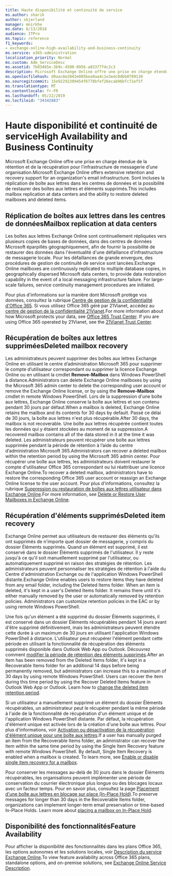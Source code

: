 ```yaml
---
title: Haute disponibilité et continuité de service
ms.author: sharik
author: skjerland
manager: mnirkhe
ms.date: 6/13/2018
audience: ITPro
ms.topic: reference
f1_keywords:
- exchange-online-high-availability-and-business-continuity
ms.service: o365-administration
localization_priority: Normal
ms.custom: Adm_ServiceDesc
ms.assetid: 7b03465e-3b9c-4500-8956-a83377f4c2c3
description: Microsoft Exchange Online offre une prise en charge étendue de la rétention et de la récupération pour l’infrastructure de messagerie d’une organisation. Sont incluses la réplication de boîte aux lettres dans les centres de données et la possibilité de restaurer des boîtes aux lettres et éléments supprimés.
ms.openlocfilehash: d9aac8e2843e085bea9aa4c1e3edc0dbb0789130
ms.sourcegitcommit: 15e92292209454f6778bfef26ecab96bfc71ef5f
ms.translationtype: MT
ms.contentlocale: fr-FR
ms.lasthandoff: 05/22/2019
ms.locfileid: "34342883"
---
```

# <a name="high-availability-and-business-continuity"></a><span data-ttu-id="3f5b1-104">Haute disponibilité et continuité de service</span><span class="sxs-lookup"><span data-stu-id="3f5b1-104">High Availability and Business Continuity</span></span>

<span data-ttu-id="3f5b1-105">Microsoft Exchange Online offre une prise en charge étendue de la rétention et de la récupération pour l’infrastructure de messagerie d’une organisation.</span><span class="sxs-lookup"><span data-stu-id="3f5b1-105">Microsoft Exchange Online offers extensive retention and recovery support for an organization's email infrastructure.</span></span> <span data-ttu-id="3f5b1-106">Sont incluses la réplication de boîte aux lettres dans les centres de données et la possibilité de restaurer des boîtes aux lettres et éléments supprimés.</span><span class="sxs-lookup"><span data-stu-id="3f5b1-106">This includes mailbox replication at data centers and the ability to restore deleted mailboxes and deleted items.</span></span>
  
## <a name="mailbox-replication-at-data-centers"></a><span data-ttu-id="3f5b1-107">Réplication de boîtes aux lettres dans les centres de données</span><span class="sxs-lookup"><span data-stu-id="3f5b1-107">Mailbox replication at data centers</span></span>

<span data-ttu-id="3f5b1-p103">Les boîtes aux lettres Exchange Online sont continuellement répliquées vers plusieurs copies de bases de données, dans des centres de données Microsoft éparpillés géographiquement, afin de fournir la possibilité de restaurer des données dans l'éventualité d'une défaillance d'infrastructure de messagerie locale. Pour les défaillances de grande envergure, des procédures de gestion de continuité de service sont lancées.</span><span class="sxs-lookup"><span data-stu-id="3f5b1-p103">Exchange Online mailboxes are continuously replicated to multiple database copies, in geographically dispersed Microsoft data centers, to provide data restoration capability in the event of a local messaging infrastructure failure. For large-scale failures, service continuity management procedures are initiated.</span></span>
  
<span data-ttu-id="3f5b1-p104">Pour plus d'informations sur la manière dont Microsoft protège vos données, consultez la rubrique [Centre de gestion de la confidentialité d'Office 365](https://go.microsoft.com/fwlink/p/?LinkId=299135). Si vous utilisez Office 365 géré par 21Vianet, accédez au [centre de gestion de la confidentialité 21Vianet](http://www.21vbluecloud.com/office365/trustcenter/onlineservices.mdl).</span><span class="sxs-lookup"><span data-stu-id="3f5b1-p104">For more information about how Microsoft protects your data, see [Office 365 Trust Center](https://go.microsoft.com/fwlink/p/?LinkId=299135). If you are using Office 365 operated by 21Vianet, see the [21Vianet Trust Center](http://www.21vbluecloud.com/office365/trustcenter/onlineservices.mdl).</span></span>
  
## <a name="deleted-mailbox-recovery"></a><span data-ttu-id="3f5b1-112">Récupération de boîtes aux lettres supprimées</span><span class="sxs-lookup"><span data-stu-id="3f5b1-112">Deleted mailbox recovery</span></span>

<span data-ttu-id="3f5b1-113">Les administrateurs peuvent supprimer des boîtes aux lettres Exchange Online en utilisant le centre d’administration Microsoft 365 pour supprimer le compte d’utilisateur correspondant ou supprimer la licence Exchange Online ou en utilisant la cmdlet **Remove-Mailbox** dans Windows PowerShell à distance.</span><span class="sxs-lookup"><span data-stu-id="3f5b1-113">Administrators can delete Exchange Online mailboxes by using the Microsoft 365 admin center to delete the corresponding user account or remove the Exchange Online license, or by using the **Remove-Mailbox** cmdlet in remote Windows PowerShell.</span></span> <span data-ttu-id="3f5b1-114">Lors de la suppression d'une boîte aux lettres, Exchange Online conserve la boîte aux lettres et son contenu pendant 30 jours par défaut.</span><span class="sxs-lookup"><span data-stu-id="3f5b1-114">When a mailbox is deleted, Exchange Online retains the mailbox and its contents for 30 days by default.</span></span> <span data-ttu-id="3f5b1-115">Passé ce délai de 30 jours, la boîte aux lettres n'est plus récupérable.</span><span class="sxs-lookup"><span data-stu-id="3f5b1-115">After 30 days, the mailbox is not recoverable.</span></span> <span data-ttu-id="3f5b1-116">Une boîte aux lettres récupérée contient toutes les données qui y étaient stockées au moment de sa suppression.</span><span class="sxs-lookup"><span data-stu-id="3f5b1-116">A recovered mailbox contains all of the data stored in it at the time it was deleted.</span></span> <span data-ttu-id="3f5b1-117">Les administrateurs peuvent récupérer une boîte aux lettres supprimée pendant la période de rétention à l’aide du centre d’administration Microsoft 365.</span><span class="sxs-lookup"><span data-stu-id="3f5b1-117">Administrators can recover a deleted mailbox within the retention period by using the Microsoft 365 admin center.</span></span> <span data-ttu-id="3f5b1-118">Pour récupérer une boîte aux lettres, les administrateurs doivent restaurer le compte d'utilisateur Office 365 correspondant ou lui réattribuer une licence Exchange Online.</span><span class="sxs-lookup"><span data-stu-id="3f5b1-118">To recover a deleted mailbox, administrators have to restore the corresponding Office 365 user account or reassign an Exchange Online license to the user account.</span></span> <span data-ttu-id="3f5b1-119">Pour plus d'informations, consultez la rubrique [Suppression ou restauration de boîtes aux lettres utilisateur dans Exchange Online](https://go.microsoft.com/fwlink/p/?LinkId=286992).</span><span class="sxs-lookup"><span data-stu-id="3f5b1-119">For more information, see [Delete or Restore User Mailboxes in Exchange Online](https://go.microsoft.com/fwlink/p/?LinkId=286992).</span></span>
  
## <a name="deleted-item-recovery"></a><span data-ttu-id="3f5b1-120">Récupération d'éléments supprimés</span><span class="sxs-lookup"><span data-stu-id="3f5b1-120">Deleted item recovery</span></span>

<span data-ttu-id="3f5b1-p106">Exchange Online permet aux utilisateurs de restaurer des éléments qu'ils ont supprimés de n'importe quel dossier de messagerie, y compris du dossier Éléments supprimés. Quand un élément est supprimé, il est conservé dans le dossier Éléments supprimés de l'utilisateur. Il y reste jusqu'à ce qu'il soit manuellement supprimé par l'utilisateur, ou automatiquement supprimé en raison des stratégies de rétention. Les administrateurs peuvent personnaliser les stratégies de rétention à l'aide du Centre d'administration Exchange ou de l'application Windows PowerShell distante.</span><span class="sxs-lookup"><span data-stu-id="3f5b1-p106">Exchange Online enables users to restore items they have deleted from any email folder, including the Deleted Items folder. When an item is deleted, it's kept in a user's Deleted Items folder. It remains there until it's either manually removed by the user or automatically removed by retention policies. Administrators can customize retention policies in the EAC or by using remote Windows PowerShell.</span></span>
  
<span data-ttu-id="3f5b1-p107">Une fois qu'un élément a été supprimé du dossier Éléments supprimés, il est conservé dans un dossier Éléments récupérables pendant 14 jours avant d'être supprimé définitivement, mais les administrateurs peuvent étendre cette durée à un maximum de 30 jours en utilisant l'application Windows PowerShell à distance. L'utilisateur peut récupérer l'élément pendant cette période en utilisant la fonctionnalité de récupération des éléments supprimés disponible dans Outlook Web App ou Outlook. Découvrez comment [modifier la période de rétention des éléments supprimés](https://go.microsoft.com/fwlink/p/?LinkId=286940).</span><span class="sxs-lookup"><span data-stu-id="3f5b1-p107">After an item has been removed from the Deleted Items folder, it's kept in a Recoverable Items folder for an additional 14 days before being permanently removed, but administrators can increase this to a maximum of 30 days by using remote Windows PowerShell. Users can recover the item during this time period by using the Recover Deleted Items feature in Outlook Web App or Outlook. Learn how to [change the deleted item retention period](https://go.microsoft.com/fwlink/p/?LinkId=286940).</span></span>
  
<span data-ttu-id="3f5b1-p108">Si un utilisateur a manuellement supprimé un élément du dossier Éléments récupérables, un administrateur peut le récupérer pendant la même période à l'aide de la fonctionnalité de récupération d'un élément unique et de l'application Windows PowerShell distante. Par défaut, la récupération d'élément unique est activée lors de la création d'une boîte aux lettres. Pour plus d'informations, voir [Activation ou désactivation de la récupération d'élément unique pour une boîte aux lettres](https://go.microsoft.com/fwlink/p/?LinkID=286941).</span><span class="sxs-lookup"><span data-stu-id="3f5b1-p108">If a user has manually purged an item from the Recoverable Items folder, an administrator can recover the item within the same time period by using the Single Item Recovery feature with remote Windows PowerShell. By default, Single Item Recovery is enabled when a mailbox is created. To learn more, see [Enable or disable single item recovery for a mailbox](https://go.microsoft.com/fwlink/p/?LinkID=286941).</span></span>
  
<span data-ttu-id="3f5b1-p109">Pour conserver les messages au-delà de 30 jours dans le dossier Éléments récupérables, les organisations peuvent implémenter une période de conservation du courrier électronique plus longue ou des blocages locaux avec un facteur temps. Pour en savoir plus, consultez la page [Placement d'une boîte aux lettres en blocage sur place (In-Place Hold)](https://go.microsoft.com/fwlink/p/?LinkId=271746).</span><span class="sxs-lookup"><span data-stu-id="3f5b1-p109">To preserve messages for longer than 30 days in the Recoverable Items folder, organizations can implement longer-term email preservation or time-based In-Place Holds. Learn more about [placing a mailbox on In-Place Hold](https://go.microsoft.com/fwlink/p/?LinkId=271746).</span></span>
  
## <a name="feature-availability"></a><span data-ttu-id="3f5b1-133">Disponibilité des fonctionnalités</span><span class="sxs-lookup"><span data-stu-id="3f5b1-133">Feature Availability</span></span>

<span data-ttu-id="3f5b1-134">Pour afficher la disponibilité des fonctionnalités dans les plans Office 365, les options autonomes et les solutions locales, voir [Description du service Exchange Online](exchange-online-service-description.md).</span><span class="sxs-lookup"><span data-stu-id="3f5b1-134">To view feature availability across Office 365 plans, standalone options, and on-premise solutions, see [Exchange Online Service Description](exchange-online-service-description.md).</span></span>
  


